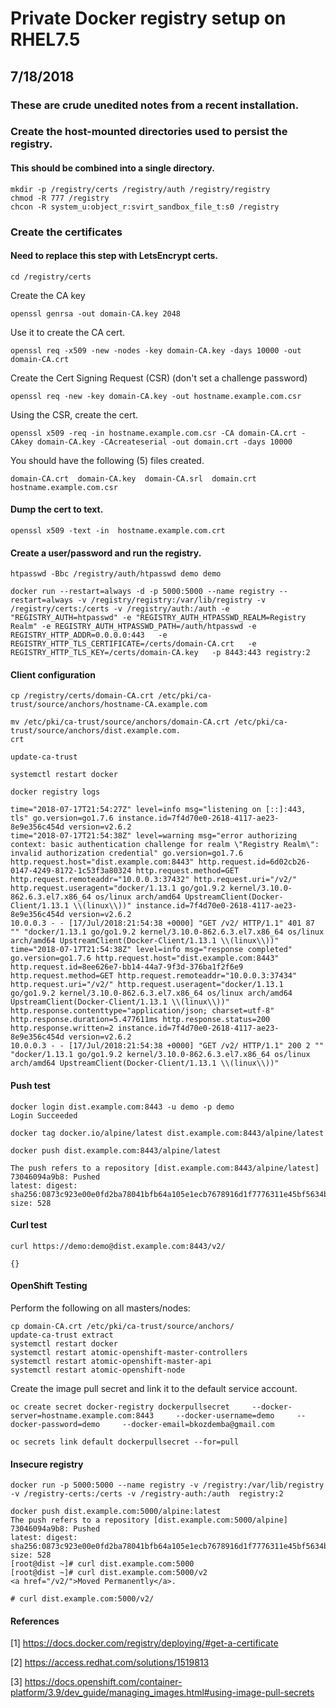 # Private Docker registry setup on RHEL7.5
## 7/18/2018

### These are crude unedited notes from a recent installation.

### Create the host-mounted directories used to persist the registry.

#### This should be combined into a single directory.

```
mkdir -p /registry/certs /registry/auth /registry/registry
chmod -R 777 /registry
chcon -R system_u:object_r:svirt_sandbox_file_t:s0 /registry
```

### Create the certificates
#### Need to replace this step with LetsEncrypt certs.

```
cd /registry/certs
```

Create the CA key

```
openssl genrsa -out domain-CA.key 2048
```

Use it to create the CA cert.

```
openssl req -x509 -new -nodes -key domain-CA.key -days 10000 -out domain-CA.crt
```

Create the Cert Signing Request (CSR) (don't set a challenge password)

```
openssl req -new -key domain-CA.key -out hostname.example.com.csr
```

Using the CSR, create the cert.

```
openssl x509 -req -in hostname.example.com.csr -CA domain-CA.crt -CAkey domain-CA.key -CAcreateserial -out domain.crt -days 10000
```
You should have the following (5) files created.

```
domain-CA.crt  domain-CA.key  domain-CA.srl  domain.crt  hostname.example.com.csr
```

#### Dump the cert to text.

```
openssl x509 -text -in  hostname.example.com.crt
```

#### Create a user/password and run the registry.

```
htpasswd -Bbc /registry/auth/htpasswd demo demo

docker run --restart=always -d -p 5000:5000 --name registry --restart=always -v /registry/registry:/var/lib/registry -v /registry/certs:/certs -v /registry/auth:/auth -e "REGISTRY_AUTH=htpasswd" -e "REGISTRY_AUTH_HTPASSWD_REALM=Registry Realm" -e REGISTRY_AUTH_HTPASSWD_PATH=/auth/htpasswd -e REGISTRY_HTTP_ADDR=0.0.0.0:443   -e REGISTRY_HTTP_TLS_CERTIFICATE=/certs/domain-CA.crt   -e REGISTRY_HTTP_TLS_KEY=/certs/domain-CA.key   -p 8443:443 registry:2
```

#### Client configuration

```
cp /registry/certs/domain-CA.crt /etc/pki/ca-trust/source/anchors/hostname-CA.example.com

mv /etc/pki/ca-trust/source/anchors/domain-CA.crt /etc/pki/ca-trust/source/anchors/dist.example.com.
crt

update-ca-trust
  
systemctl restart docker

docker registry logs

time="2018-07-17T21:54:27Z" level=info msg="listening on [::]:443, tls" go.version=go1.7.6 instance.id=7f4d70e0-2618-4117-ae23-8e9e356c454d version=v2.6.2
time="2018-07-17T21:54:38Z" level=warning msg="error authorizing context: basic authentication challenge for realm \"Registry Realm\": invalid authorization credential" go.version=go1.7.6 http.request.host="dist.example.com:8443" http.request.id=6d02cb26-0147-4249-8172-1c53f3a80324 http.request.method=GET http.request.remoteaddr="10.0.0.3:37432" http.request.uri="/v2/" http.request.useragent="docker/1.13.1 go/go1.9.2 kernel/3.10.0-862.6.3.el7.x86_64 os/linux arch/amd64 UpstreamClient(Docker-Client/1.13.1 \\(linux\\))" instance.id=7f4d70e0-2618-4117-ae23-8e9e356c454d version=v2.6.2
10.0.0.3 - - [17/Jul/2018:21:54:38 +0000] "GET /v2/ HTTP/1.1" 401 87 "" "docker/1.13.1 go/go1.9.2 kernel/3.10.0-862.6.3.el7.x86_64 os/linux arch/amd64 UpstreamClient(Docker-Client/1.13.1 \\(linux\\))"
time="2018-07-17T21:54:38Z" level=info msg="response completed" go.version=go1.7.6 http.request.host="dist.example.com:8443" http.request.id=8ee626e7-bb14-44a7-9f3d-376ba1f2f6e9 http.request.method=GET http.request.remoteaddr="10.0.0.3:37434" http.request.uri="/v2/" http.request.useragent="docker/1.13.1 go/go1.9.2 kernel/3.10.0-862.6.3.el7.x86_64 os/linux arch/amd64 UpstreamClient(Docker-Client/1.13.1 \\(linux\\))" http.response.contenttype="application/json; charset=utf-8" http.response.duration=5.477611ms http.response.status=200 http.response.written=2 instance.id=7f4d70e0-2618-4117-ae23-8e9e356c454d version=v2.6.2
10.0.0.3 - - [17/Jul/2018:21:54:38 +0000] "GET /v2/ HTTP/1.1" 200 2 "" "docker/1.13.1 go/go1.9.2 kernel/3.10.0-862.6.3.el7.x86_64 os/linux arch/amd64 UpstreamClient(Docker-Client/1.13.1 \\(linux\\))"
```

#### Push test

```
docker login dist.example.com:8443 -u demo -p demo
Login Succeeded

docker tag docker.io/alpine/latest dist.example.com:8443/alpine/latest

docker push dist.example.com:8443/alpine/latest

The push refers to a repository [dist.example.com:8443/alpine/latest]
73046094a9b8: Pushed
latest: digest: sha256:0873c923e00e0fd2ba78041bfb64a105e1ecb7678916d1f7776311e45bf5634b size: 528

```

#### Curl test

```
curl https://demo:demo@dist.example.com:8443/v2/

{}
```

#### OpenShift Testing

Perform the following on all masters/nodes:

```
cp domain-CA.crt /etc/pki/ca-trust/source/anchors/
update-ca-trust extract
systemctl restart docker
systemctl restart atomic-openshift-master-controllers
systemctl restart atomic-openshift-master-api
systemctl restart atomic-openshift-node
```

Create the image pull secret and link it to the default service account.

```
oc create secret docker-registry dockerpullsecret     --docker-server=hostname.example.com:8443     --docker-username=demo     --docker-password=demo     --docker-email=bkozdemba@gmail.com

oc secrets link default dockerpullsecret --for=pull
```

#### Insecure registry

```
docker run -p 5000:5000 --name registry -v /registry:/var/lib/registry -v /registry-certs:/certs -v /registry-auth:/auth  registry:2

docker push dist.example.com:5000/alpine:latest
The push refers to a repository [dist.example.com:5000/alpine]
73046094a9b8: Pushed
latest: digest: sha256:0873c923e00e0fd2ba78041bfb64a105e1ecb7678916d1f7776311e45bf5634b size: 528
[root@dist ~]# curl dist.example.com:5000
[root@dist ~]# curl dist.example.com:5000/v2
<a href="/v2/">Moved Permanently</a>.

# curl dist.example.com:5000/v2/
```

#### References

[1] https://docs.docker.com/registry/deploying/#get-a-certificate

[2] https://access.redhat.com/solutions/1519813

[3] https://docs.openshift.com/container-platform/3.9/dev_guide/managing_images.html#using-image-pull-secrets
